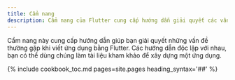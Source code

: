 ```yaml
---
title: Cẩm nang
description: Cẩm nang của Flutter cung cấp hướng dẫn giải quyết các vấn đề thường gặp.
---
```


<!--
---
title: Cookbook
description: The Flutter cookbook provides recipes for many commonly performed tasks.
--- -->

<!--This cookbook contains recipes that demonstrate how to solve common problems
while writing Flutter apps. Each recipe is self-contained and can be used as a
reference to help you build up an application.-->

Cẩm nang này cung cấp hướng dẫn giúp bạn giải quyết những vấn đề thường gặp khi viết ứng dụng bằng Flutter. Các hướng dẫn độc lập với nhau, bạn có thể dùng chúng làm tài liệu kham khảo để xây dựng một ứng dụng. 

{% include cookbook_toc.md pages=site.pages heading_syntax='##' %}
